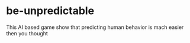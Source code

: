 # be-unpredictable
This AI based game show that predicting human behavior is mach easier then you thought
